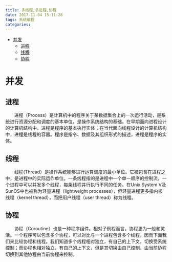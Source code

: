 ```yaml
---
title: 多线程,多进程,协程
date: 2017-11-04 15:11:28
tags: 系统编程
categories:
---
```


<!-- @import "[TOC]" {cmd="toc" depthFrom=1 depthTo=6 orderedList=false} -->

<!-- code_chunk_output -->

- [并发](#并发)
  - [进程](#进程)
  - [线程](#线程)
  - [协程](#协程)

<!-- /code_chunk_output -->

<!--more-->
# 并发

## 进程

&emsp;&emsp;进程（Process）是计算机中的程序关于某数据集合上的一次运行活动，是系统进行资源分配和调度的基本单位，是操作系统结构的基础。在早期面向进程设计的计算机结构中，进程是程序的基本执行实体；在当代面向线程设计的计算机结构中，进程是线程的容器。程序是指令、数据及其组织形式的描述，进程是程序的实体。

## 线程

&emsp;&emsp;线程(Thread）是操作系统能够进行运算调度的最小单位。它被包含在进程之中，是进程中的实际运作单位。一条线程指的是进程中一个单一顺序的控制流，一个进程中可以并发多个线程，每条线程并行执行不同的任务。在Unix System V及SunOS中也被称为轻量进程（lightweight processes），但轻量进程更多指内核线程（kernel thread），而把用户线程（user thread）称为线程。

## 协程

&emsp;&emsp;协程（Coroutine）也是一种程序组件。相对子例程而言，协程更为一般和灵活。一个程序可以包含多个协程，可以对比与一个进程包含多个线程，因而下面我们来比较协程和线程。我们知道多个线程相对独立，有自己的上下文，切换受系统控制；而协程也相对独立，有自己的上下文，但是其切换由自己控制，由当前协程切换到其他协程由当前协程来控制。
